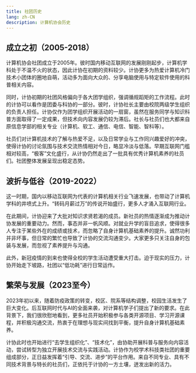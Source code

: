 ```yaml
---
title: 社团历史
lang: zh-CN
description: 计算机协会历史
---
```


## 成立之初（2005-2018）

计算机协会社团成立于2005年。彼时国内移动互联网的发展刚刚起步，计算机学科处于不温不火的状态，因此计协在初期的资料较少。计协更多为热爱计算机冷门技术小团体的圈地自萌，活动多为面向大众的、分享电脑使用与特定软件使用的科普相关内容。

同时，计协初期的社团风格偏向于各大团学组织，强调循规蹈矩的工作流程。此时的计协可以看作是团委与科协的一部分。彼时，计协社长主要由校院两级学生组织的负责人担任。计协仅作为团学组织开展活动的一扇窗，虽然在服务同学与知识科普方面取得了一定成果，但技术向内容发展仍较为滞后。社长与社员们也大都来自原信息学部的相关专业（计算机、软工、通信、电信、智能、智科等）。

社员们对计算机技术的了解与热爱不足，以及日常学业与工作同兴趣爱好的冲突，使得计协的讨论氛围与技术交流热情相对今日，略显冷淡与低落。早期互联网门槛相对较高，“极客”文化盛行，从计协仍然走出了一批具有优秀计算机素养的社员们。社团整体发展呈现出稳定态势。

## 波折与低谷（2019-2022）

这一时期，国内以移动互联网为代表的计算机相关行业飞速发展，也带动了计算机学科的井喷式上升。“转码月薪过万”的传说开始盛行，更多人才涌入互联网行业。

在此期间，计协迎来了大批对知识求贤若渴的成员。新社员的热情逐渐成为推动计协发展的重要动力。然而，事态并非一帆风顺。对就业升学的盲目追求，使得很多人专注于某些外在的成绩或技术，而忽略了自身计算机基础素养的提升。诚然功利并非坏事，但日常的繁忙也导致了计协的交流沟通变少。大家更多只关注自身的包装与发展，而忽视了素养提升与沟通。

此外，新冠疫情的到来也使得全校的学生活动遭受重大打击。迫于现实的压力，计协开始走下坡路，社团以“低功耗”进行日常运作。

## 繁荣与发展（2023至今）

2023年初以来，随着防疫政策的转变，校区、院系等结构调整，校园生活发生了巨大变化。后互联网时代与AI的全面来袭，对计算机学子们提出了新的要求。在此背景下，我们很欣慰地看到，更多社员开始积极参与各类开源项目、学习开源课程，并积极沟通交流，热衷于在理想与现实间找到平衡，提升自身计算机基础素养。

计协此时也开始进行“去学生组织化”、“技术化”，由协助开展科普与服务向内容活动，尝试转型为独立开展技术交流与实践活动。计协作为校学术科技类社团的重要组成部分，正日益发挥着“引导、交流、进步”的平台作用。来自不同专业、具有不同技术背景与特长的社员们，正依托于计协的一方土壤，迸发出新的活力。